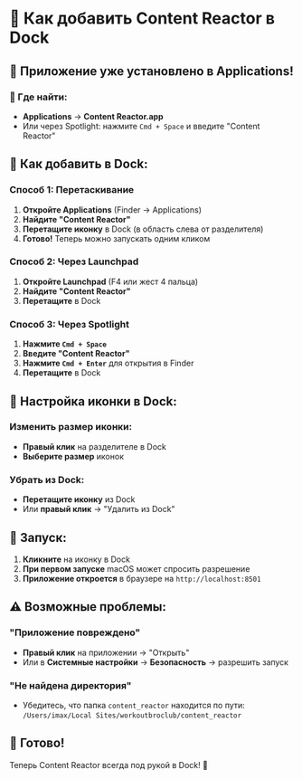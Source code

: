 # 📱 Как добавить Content Reactor в Dock

## 🚀 Приложение уже установлено в Applications!

### 📍 Где найти:
- **Applications** → **Content Reactor.app**
- Или через Spotlight: нажмите `Cmd + Space` и введите "Content Reactor"

## 🎯 Как добавить в Dock:

### Способ 1: Перетаскивание
1. **Откройте Applications** (Finder → Applications)
2. **Найдите "Content Reactor"**
3. **Перетащите иконку** в Dock (в область слева от разделителя)
4. **Готово!** Теперь можно запускать одним кликом

### Способ 2: Через Launchpad
1. **Откройте Launchpad** (F4 или жест 4 пальца)
2. **Найдите "Content Reactor"**
3. **Перетащите** в Dock

### Способ 3: Через Spotlight
1. **Нажмите `Cmd + Space`**
2. **Введите "Content Reactor"**
3. **Нажмите `Cmd + Enter`** для открытия в Finder
4. **Перетащите** в Dock

## 🎨 Настройка иконки в Dock:

### Изменить размер иконки:
- **Правый клик** на разделителе в Dock
- **Выберите размер** иконок

### Убрать из Dock:
- **Перетащите иконку** из Dock
- Или **правый клик** → "Удалить из Dock"

## 🚀 Запуск:

1. **Кликните** на иконку в Dock
2. **При первом запуске** macOS может спросить разрешение
3. **Приложение откроется** в браузере на `http://localhost:8501`

## ⚠️ Возможные проблемы:

### "Приложение повреждено"
- **Правый клик** на приложении → "Открыть"
- Или в **Системные настройки** → **Безопасность** → разрешить запуск

### "Не найдена директория"
- Убедитесь, что папка `content_reactor` находится по пути:
  `/Users/imax/Local Sites/workoutbroclub/content_reactor`

## 🎉 Готово!

Теперь Content Reactor всегда под рукой в Dock! 🚀








